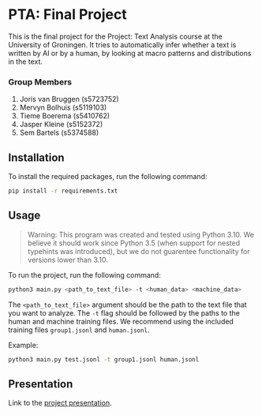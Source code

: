 # PTA: Final Project

This is the final project for the Project: Text Analysis course at the University of Groningen. It tries to automatically infer whether a text is written by AI or by a human, by looking at macro patterns and distributions in the text.

### Group Members
1. Joris van Bruggen (s5723752)
1. Mervyn Bolhuis (s5119103)
1. Tieme Boerema (s5410762)
1. Jasper Kleine (s5152372)
1. Sem Bartels (s5374588)

## Installation

To install the required packages, run the following command:

```bash
pip install -r requirements.txt
```

## Usage

> Warning: This program was created and tested using Python 3.10. We believe it should work since Python 3.5 (when support for nested typehints was introduced), but we do not guarentee functionality for versions lower than 3.10.


To run the project, run the following command:

```bash
python3 main.py <path_to_text_file> -t <human_data> <machine_data>
```

The `<path_to_text_file>` argument should be the path to the text file that you want to analyze. The `-t` flag should be followed by the paths to the human and machine training files. We recommend using the included training files `group1.jsonl` and `human.jsonl`.

Example:

```bash
python3 main.py test.jsonl -t group1.jsonl human.jsonl
```

## Presentation

Link to the [project presentation](https://docs.google.com/presentation/d/1kC95nTjriGntkb6pEcW86qXSN1RPnlaJni0SSNvNnRU/edit?usp=sharing).
